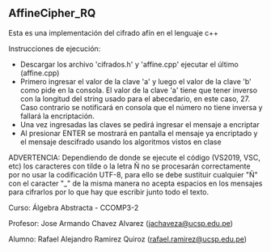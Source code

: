 ## AffineCipher_RQ

Esta es una implementación del cifrado afín en el lenguaje c++ 

Instrucciones de ejecución:
* Descargar los archivo 'cifrados.h' y 'affine.cpp' ejecutar el último (affine.cpp)
* Primero ingresar el valor de la clave 'a' y luego el valor de la clave 'b' como pide en la consola. El valor de la clave 'a' tiene que tener inverso con la longitud del string usado para el abecedario, en este caso, 27. Caso contrario se notificará en consola que el número no tiene inversa y fallará la encriptación.
* Una vez ingresadas las claves se pedirá ingresar el mensaje a encriptar
* Al presionar ENTER se mostrará en pantalla el mensaje ya encriptado y el mensaje descifrado usando los algoritmos vistos en clase

ADVERTENCIA: Dependiendo de donde se ejecute el código (VS2019, VSC, etc) los caracteres con tilde o la letra Ñ no se procesarán correctamente por no usar la codificación UTF-8, para ello se debe sustituir cualquier "Ñ" con el caracter "_" de la misma manera no acepta espacios en los mensajes para cifrarlos por lo que hay que escribir junto todo el texto.


Curso: Álgebra Abstracta - CCOMP3-2

Profesor: Jose Armando Chavez Alvarez (jachaveza@ucsp.edu.pe)

Alumno: Rafael Alejandro Ramirez Quiroz (rafael.ramirez@ucsp.edu.pe)
